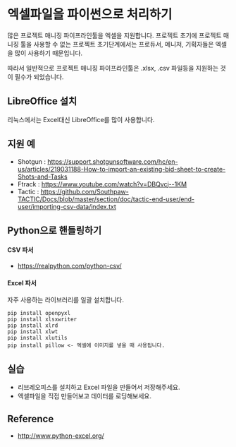 # 엑셀파일을 파이썬으로 처리하기
많은 프로젝트 매니징 파이프라인툴을 엑셀을 지원합니다.
프로젝트 초기에 프로젝트 매니징 툴을 사용할 수 없는 프로젝트 초기단계에서는 프로듀서, 메니저, 기획자들은 엑셀을 많이 사용하기 때문입니다.

따라서 일반적으로 프로젝트 매니징 파이프라인툴은 .xlsx, .csv 파일등을 지원하는 것이 필수가 되었습니다.

## LibreOffice 설치
리눅스에서는 Excel대신 LibreOffice를 많이 사용합니다.

## 지원 예
- Shotgun : https://support.shotgunsoftware.com/hc/en-us/articles/219031188-How-to-import-an-existing-bid-sheet-to-create-Shots-and-Tasks
- Ftrack : https://www.youtube.com/watch?v=DBQvcj--1KM
- Tactic : https://github.com/Southpaw-TACTIC/Docs/blob/master/section/doc/tactic-end-user/end-user/importing-csv-data/index.txt

## Python으로 핸들링하기

#### CSV 파서
- https://realpython.com/python-csv/

#### Excel 파서

자주 사용하는 라이브러리를 일괄 설치합니다.
```
pip install openpyxl
pip install xlsxwriter
pip install xlrd
pip install xlwt
pip install xlutils
pip install pillow <- 엑셀에 이미지를 넣을 때 사용됩니다.
```

## 실습
- 리브레오피스를 설치하고 Excel 파일을 만들어서 저장해주세요.
- 엑셀파일을 직접 만들어보고 데이터를 로딩해보세요.

## Reference
- http://www.python-excel.org/
